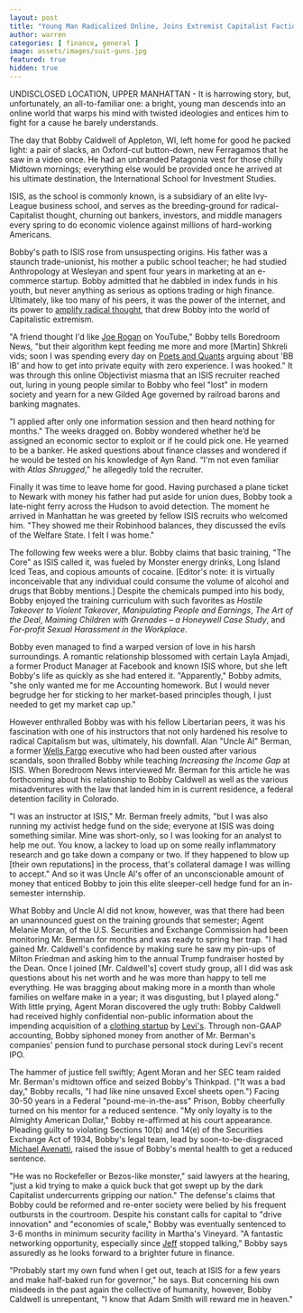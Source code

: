 ```yaml
---
layout: post
title: "Young Man Radicalized Online, Joins Extremist Capitalist Faction"
author: warren
categories: [ finance, general ]
image: assets/images/suit-guns.jpg
featured: true
hidden: true
---
```


UNDISCLOSED LOCATION, UPPER MANHATTAN - It is harrowing story, but, unfortunately, an all-to-familiar one: a bright, young man descends into an online world that warps his mind with twisted ideologies and entices him to fight for a cause he barely understands. 

The day that Bobby Caldwell of Appleton, WI, left home for good he packed light: a pair of slacks, an Oxford-cut button-down, new Ferragamos that he saw in a video once. He had an unbranded Patagonia vest for those chilly Midtown mornings; everything else would be provided once he arrived at his ultimate destination, the International School for Investment Studies. 

ISIS, as the school is commonly known, is a subsidiary of an elite Ivy-League business school, and serves as the breeding-ground for radical-Capitalist thought, churning out bankers, investors, and middle managers every spring to do economic violence against millions of hard-working Americans. 

Bobby's path to ISIS rose from unsuspecting origins. His father was a staunch trade-unionist, his mother a public school teacher; he had studied Anthropology at Wesleyan and spent four years in marketing at an e-commerce startup. Bobby admitted that he dabbled in index funds in his youth, but never anything as serious as options trading or high finance. Ultimately, like too many of his peers, it was the power of the internet, and its power to [amplify radical thought](https://www.nytimes.com/interactive/2019/06/08/technology/youtube-radical.html), that drew Bobby into the world of Capitalistic extremism.

"A friend thought I'd like [Joe Rogan](https://www.youtube.com/channel/UCzQUP1qoWDoEbmsQxvdjxgQ) on YouTube," Bobby tells Boredroom News, "but their algorithm kept feeding me more and more [Martin] Shkreli vids; soon I was spending every day on [Poets and Quants](https://poetsandquants.com/) arguing about 'BB IB' and how to get into private equity with zero experience. I was hooked." It was through this online Objectivist miasma that an ISIS recruiter reached out, luring in young people similar to Bobby who feel "lost" in modern society and yearn for a new Gilded Age governed by railroad barons and banking magnates. 

"I applied after only one information session and then heard nothing for months." The weeks dragged on. Bobby wondered whether he’d be assigned an economic sector to exploit or if he could pick one. He yearned to be a banker. He asked questions about finance classes and wondered if he would be tested on his knowledge of Ayn Rand. “I'm not even familiar with _Atlas Shrugged_,” he allegedly told the recruiter. 

Finally it was time to leave home for good. Having purchased a plane ticket to Newark with money his father had put aside for union dues, Bobby took a late-night ferry across the Hudson to avoid detection. The moment he arrived in Manhattan he was greeted by fellow ISIS recruits who welcomed him. "They showed me their Robinhood balances, they discussed the evils of the Welfare State. I felt I was home."

The following few weeks were a blur. Bobby claims that basic training, "The Core" as ISIS called it, was fueled by Monster energy drinks, Long Island Iced Teas, and copious amounts of cocaine. [Editor's note: it is virtually inconceivable that any individual could consume the volume of alcohol and drugs that Bobby mentions.] Despite the chemicals pumped into his body, Bobby enjoyed the training curriculum with such favorites as _Hostile Takeover to Violent Takeover_, _Manipulating People and Earnings_, _The Art of the Deal_, _Maiming Children with Grenades – a Honeywell Case Study_, and _For-profit Sexual Harassment in the Workplace_. 

Bobby even managed to find a warped version of love in his harsh surroundings. A romantic relationship blossomed with certain Layla Amjadi, a former Product Manager at Facebook and known ISIS whore, but she left Bobby's life as quickly as she had entered it. "Apparently," Bobby admits, "she only wanted me for me Accounting homework. But I would never begrudge her for sticking to her market-based principles though, I just needed to get my market cap up."

However enthralled Bobby was with his fellow Libertarian peers, it was his fascination with one of his instructors that not only hardened his resolve to radical Capitalism but was, ultimately, his downfall. Alan "Uncle Al" Berman, a former [Wells Fargo](https://abcnews.go.com/Business/timeline-wells-fargo-accounts-scandal/story?id=42231128) executive who had been ousted after various scandals, soon thralled Bobby while teaching _Increasing the Income Gap_ at ISIS. When Boredroom News interviewed Mr. Berman for this article he was forthcoming about his   relationship to Bobby Caldwell as well as the various misadventures with the law that landed him in is current residence, a federal detention facility in Colorado. 

"I was an instructor at ISIS," Mr. Berman freely admits, "but I was also running my activist hedge fund on the side; everyone at ISIS was doing something similar. Mine was short-only, so I was looking for an analyst to help me out. You know, a lackey to load up on some really inflammatory research and go take down a company or two. If they happened to blow up [their own reputations] in the process, that's collateral damage I was willing to accept." And so it was Uncle Al's offer of an unconscionable amount of money that enticed Bobby to join this elite sleeper-cell hedge fund for an in-semester internship. 

What Bobby and Uncle Al did not know, however, was that there had been an unannounced guest on the training grounds that semester; Agent Melanie Moran, of the U.S. Securities and Exchange Commission had been monitoring Mr. Berman for months and was ready to spring her trap. "I had gained Mr. Caldwell's confidence by making sure he saw my pin-ups of Milton Friedman and asking him to the annual Trump fundraiser hosted by the Dean. Once I joined [Mr. Caldwell's] covert study group, all I did was ask questions about his net worth and he was more than happy to tell me everything. He was bragging about making more in a month than whole families on welfare make in a year; it was disgusting, but I played along." With little prying, Agent Moran discovered the ugly truth: Bobby Caldwell had received highly confidential non-public information about the impending acquisition of a [clothing startup](https://www.boredroomnews.com/general/2019/01/26/UNZIPPD.html) by [Levi's](https://www.nasdaq.com/symbol/levi). Through non-GAAP accounting, Bobby siphoned money from another of Mr. Berman's companies' pension fund to purchase personal stock during Levi's recent IPO. 

The hammer of justice fell swiftly; Agent Moran and her SEC team raided Mr. Berman's midtown office and seized Bobby's Thinkpad. ("It was a bad day," Bobby recalls, "I had like nine unsaved Excel sheets open.") Facing 30-50 years in a Federal "pound-me-in-the-ass" Prison, Bobby cheerfully turned on his mentor for a reduced sentence. "My only loyalty is to the Almighty American Dollar," Bobby re-affirmed at his court appearance. Pleading guilty to violating Sections 10(b) and 14(e) of the Securities Exchange Act of 1934, Bobby's legal team, lead by soon-to-be-disgraced [Michael Avenatti](https://news.yahoo.com/michael-avenatti-blames-arrest-vindictive-161842011.html), raised the issue of Bobby's mental health to get a reduced sentence.

"He was no Rockefeller or Bezos-like monster," said lawyers at the hearing, "just a kid trying to make a quick buck that got swept up by the dark Capitalist undercurrents gripping our nation." The defense's claims that Bobby could be reformed and re-enter society were belied by his frequent outbursts in the courtroom. Despite his constant calls for capital to "drive innovation" and "economies of scale," Bobby was eventually sentenced to 3-6 months in minimum security facility in Martha's Vineyard. "A fantastic networking opportunity, especially since [Jeff](https://www.msn.com/en-us/news/crime/autopsy-finds-broken-bones-in-jeffrey-epsteins-neck-deepening-questions-around-his-death/ar-AAFPxjP?li=BBnb7Kz) stopped talking," Bobby says assuredly as he looks forward to a brighter future in finance.

"Probably start my own fund when I get out, teach at ISIS for a few years and make half-baked run for governor," he says. But concerning his own misdeeds in the past again the collective of humanity, however, Bobby Caldwell is unrepentant, "I know that Adam Smith will reward me in heaven."